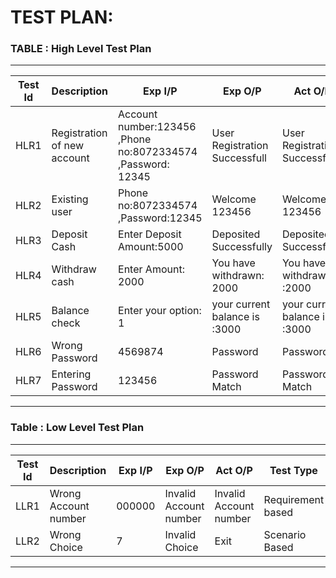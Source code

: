 ﻿# TEST PLAN:
### TABLE : High Level Test Plan 
___ 
|Test Id  | Description |Exp I/P  |Exp O/P  |Act O/P  |Test Type  |
|--|--|--|--|--|--|
| HLR1 |Registration of new account|Account number:123456 ,Phone no:8072334574 ,Password: 12345|User Registration Successfull|User Registration Successfull|Requirement based|
|HLR2|Existing user|Phone no:8072334574 ,Password:12345|Welcome 123456|Welcome 123456|Requirement based|
|HLR3|Deposit Cash|Enter Deposit Amount:5000|Deposited Successfully|Deposited Successfully|Requirement Baesd|
|HLR4|Withdraw cash|Enter Amount: 2000|You have withdrawn: 2000|You have withdrawn :2000|Requirement Based|
|HLR5|Balance check|Enter your option: 1|your current balance is :3000|your current balance is :3000|Requirement Based|
|HLR6|Wrong Password|4569874|Password|Password|Boundary Based|
|HLR7|Entering Password|123456|Password Match|Password Match|Boundary Based|
____________________________
### Table : Low Level Test Plan
______________________
|Test Id  | Description |Exp I/P  |Exp O/P  |Act O/P  |Test Type  |
|--|--|--|--|--|--|
| LLR1 |Wrong Account number|000000|Invalid Account number|Invalid Account number|Requirement based|
|LLR2|Wrong Choice|7|Invalid Choice|Exit|Scenario Based
____________________


